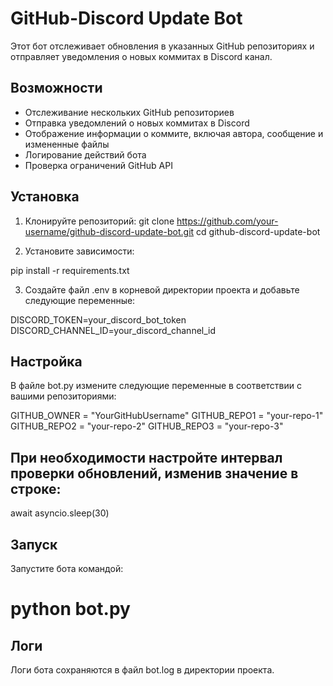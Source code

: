 # GitHub-Discord Update Bot

Этот бот отслеживает обновления в указанных GitHub репозиториях и отправляет уведомления о новых коммитах в Discord канал.

## Возможности

- Отслеживание нескольких GitHub репозиториев
- Отправка уведомлений о новых коммитах в Discord
- Отображение информации о коммите, включая автора, сообщение и измененные файлы
- Логирование действий бота
- Проверка ограничений GitHub API

## Установка

1. Клонируйте репозиторий:
   git clone https://github.com/your-username/github-discord-update-bot.git
   cd github-discord-update-bot

2. Установите зависимости:

pip install -r requirements.txt

3. Создайте файл .env в корневой директории проекта и добавьте следующие переменные:

DISCORD_TOKEN=your_discord_bot_token
DISCORD_CHANNEL_ID=your_discord_channel_id

## Настройка

В файле bot.py измените следующие переменные в соответствии с вашими репозиториями:

GITHUB_OWNER = "YourGitHubUsername"
GITHUB_REPO1 = "your-repo-1"
GITHUB_REPO2 = "your-repo-2"
GITHUB_REPO3 = "your-repo-3"

## При необходимости настройте интервал проверки обновлений, изменив значение в строке:

await asyncio.sleep(30)

## Запуск
Запустите бота командой:

# python bot.py

## Логи

Логи бота сохраняются в файл bot.log в директории проекта.
